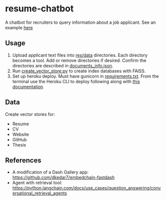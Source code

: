 # resume-chatbot
A chatbot for recruiters to query information about a job applicant.
See an example [here](https://bearden-resume-chatbot-2d3e7f033a89.herokuapp.com)

## Usage
1. Upload applicant text files into [res/data](./res/data) directories. Each directory becomes a tool. Add or remove directories if 
   desired. Confirm the directories are described in [documents_info.json](./res/data/documents_info.json). 
2. Run [create_vector_store.py](./create_vector_store.py) to create index databases with FAISS.
3. Set up heroku deploy. Must have gunicorn in [requirements.txt](./requirements.txt). From the terminal use the 
   Heroku CLI to deploy following along with [this documentation](https://devcenter.heroku.com/articles/creating-apps)

## Data
Create vector stores for:
* Resume
* CV
* Website
* GitHub
* Thesis


## References
* A modification of a Dash Gallery app: https://github.com/dkedar7/embedchain-fastdash
* Agent with retrieval tool: https://python.langchain.com/docs/use_cases/question_answering/conversational_retrieval_agents